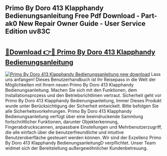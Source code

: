 ## Primo By Doro 413 Klapphandy Bedienungsanleitung Free Pdf Download - Part-ak0 New Repair Owner Guide - User Service Edition uv83C

# <h2><a href="http://df3tuq.blite.top/?on=Primo+By+Doro+413+Klapphandy+Bedienungsanleitung">🔗Download 👉🔴 Primo By Doro 413 Klapphandy Bedienungsanleitung</a></h2>

[![Primo By Doro 413 Klapphandy Bedienungsanleitung new download](https://i.imgur.com/lujVjoI.png)](http://df3tuq.blite.top/?on=Primo+By+Doro+413+Klapphandy+Bedienungsanleitung)
Lass uns anfangen! Dieses Benutzerhandbuch ist Ihr Reisepass in die Welt der Möglichkeiten mit Ihrem neuen Primo By Doro 413 Klapphandy Bedienungsanleitung. Machen Sie sich mit den Funktionen, dem Installationsprozess und den Betriebsrichtlinien vertraut. Sicherheit geht vor Primo By Doro 413 Klapphandy Bedienungsanleitung, Immer Dieses Produkt wurde unter Berücksichtigung der Sicherheit entwickelt. Bitte befolgen Sie alle Sicherheitsvorkehrungen. Primo By Doro 413 Klapphandy Bedienungsanleitung verfügt über eine beeindruckende Sammlung fortschrittlicher Funktionen, darunter Objekterkennung, Fingerabdruckscannen, anpassbare Einstellungen und Mehrbenutzerzugriff, die alle einfach über die benutzerfreundliche und intuitive Benutzeroberfläche gesteuert werden können. Wir sind der Exzellenz Primo By Doro 413 Klapphandy BedienungsanleitungD verpflichtet. Unser Team widmet sich der Bereitstellung außergewöhnlicher Kundenbetreuung.

